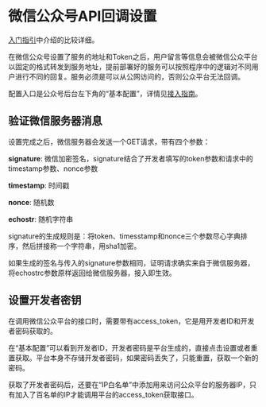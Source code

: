 # 微信公众号API回调设置

[入门指引](https://mp.weixin.qq.com/wiki?t=resource/res_main&id=mp1472017492_58YV5)中介绍的比较详细。

在微信公众号设置了服务的地址和Token之后，用户留言等信息会被微信公众平台以固定的格式转发到服务地址，提前部署好的服务可以按照程序中的逻辑对不同用户进行不同的回复。服务必须是可以从公网访问的，否则公众平台无法回调。

配置入口是公众号后台左下角的“基本配置”，详情见[接入指南][1]。

## 验证微信服务器消息

设置完成之后，微信服务器会发送一个GET请求，带有四个参数：

**signature**: 微信加密签名，signature结合了开发者填写的token参数和请求中的timestamp参数、nonce参数

**timestamp**: 时间戳

**nonce**: 随机数

**echostr**: 随机字符串

signature的生成规则是：将token、timesstamp和nonce三个参数尽心字典排序，然后拼接称一个字符串，用sha1加密。

如果生成的签名与传入的signature参数相同，证明请求确实来自于微信服务器，将echostrc参数原样返回给微信服务器，接入即生效。

## 设置开发者密钥

在调用微信公众平台的接口时，需要带有access_token，它是用开发者ID和开发者密码获取的。

在“基本配置”可以看到开发者ID，开发者密码是平台生成的，直接点击设置或者重置获取。平台本身不存储开发者密码，如果密码丢失了，只能重置，获取一个新的密码。

获取了开发者密码后，还要在“IP白名单”中添加用来访问公众平台的服务器IP，只有加入了百名单的IP才能调用平台的access_token获取接口。

[1]: https://mp.weixin.qq.com/wiki?t=resource/res_main&id=mp1421135319 "接入指南"
